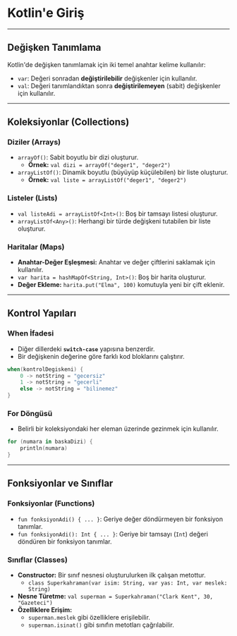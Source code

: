 # Kotlin'e Giriş

-----

## Değişken Tanımlama

Kotlin'de değişken tanımlamak için iki temel anahtar kelime kullanılır:

  * `var`: Değeri sonradan **değiştirilebilir** değişkenler için kullanılır.
  * `val`: Değeri tanımlandıktan sonra **değiştirilemeyen** (sabit) değişkenler için kullanılır.

-----

## Koleksiyonlar (Collections)

### Diziler (Arrays)

  * `arrayOf()`: Sabit boyutlu bir dizi oluşturur.
      * **Örnek:** `val dizi = arrayOf("deger1", "deger2")`
  * `arrayListOf()`: Dinamik boyutlu (büyüyüp küçülebilen) bir liste oluşturur.
      * **Örnek:** `val liste = arrayListOf("deger1", "deger2")`

### Listeler (Lists)

  * `val listeAdi = arrayListOf<Int>()`: Boş bir tamsayı listesi oluşturur.
  * `arrayListOf<Any>()`: Herhangi bir türde değişkeni tutabilen bir liste oluşturur.

### Haritalar (Maps)

  * **Anahtar-Değer Eşleşmesi:** Anahtar ve değer çiftlerini saklamak için kullanılır.
  * `var harita = hashMapOf<String, Int>()`: Boş bir harita oluşturur.
  * **Değer Ekleme:** `harita.put("Elma", 100)` komutuyla yeni bir çift eklenir.

-----

## Kontrol Yapıları

### When İfadesi

  * Diğer dillerdeki **`switch-case`** yapısına benzerdir.
  * Bir değişkenin değerine göre farklı kod bloklarını çalıştırır.

<!-- end list -->

```kotlin
when(kontrolDegiskeni) {
    0 -> notString = "gecersiz"
    1 -> notString = "gecerli"
    else -> notString = "bilinemez"
}
```

### For Döngüsü

  * Belirli bir koleksiyondaki her eleman üzerinde gezinmek için kullanılır.

<!-- end list -->

```kotlin
for (numara in baskaDizi) {
    println(numara)
}
```

-----

## Fonksiyonlar ve Sınıflar

### Fonksiyonlar (Functions)

  * `fun fonksiyonAdi() { ... }`: Geriye değer döndürmeyen bir fonksiyon tanımlar.
  * `fun fonksiyonAdi(): Int { ... }`: Geriye bir tamsayı (`Int`) değeri döndüren bir fonksiyon tanımlar.

### Sınıflar (Classes)

  * **Constructor:** Bir sınıf nesnesi oluşturulurken ilk çalışan metottur.
      * `class Superkahraman(var isim: String, var yas: Int, var meslek: String)`
  * **Nesne Türetme:** `val superman = Superkahraman("Clark Kent", 30, "Gazeteci")`
  * **Özelliklere Erişim:**
      * `superman.meslek` gibi özelliklere erişilebilir.
      * `superman.isinat()` gibi sınıfın metotları çağrılabilir.
